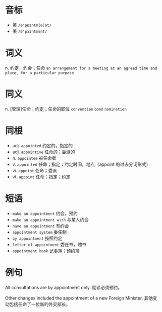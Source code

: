# 音标

- 英 `/ə'pɒɪntm(ə)nt/`
- 美 `/ə'pɔɪntmənt/`

# 词义

n. 约定，约会；任命
`an arrangement for a meeting at an agreed time and place, for a particular purpose`

# 同义

n. [管理]任命；约定；任命的职位
`convention` `bond` `nomination`

# 同根

- adj. `appointed` 约定的，指定的
- adj. `appointive` 任命的；委派的
- n. `appointee` 被任命者
- v. `appointed` 任命；指定；约定时间，地点（appoint 的过去分词形式）
- vi. `appoint` 任命；委派
- vt. `appoint` 任命；指定；约定

# 短语

- `make an appointment` 约会，预约
- `make an appointment with` 与某人约会
- `have an appointment` 有约会
- `appointment system` 委任制
- `by appointment` 按照约定
- `letter of appointment` 委任书，聘书
- `appointment book` 记事簿；预约簿

# 例句

All consultations are by appointment only.
就诊必须预约。

Other changes included the appointment of a new Foreign Minister.
其他变动包括任命了一位新的外交部长。


